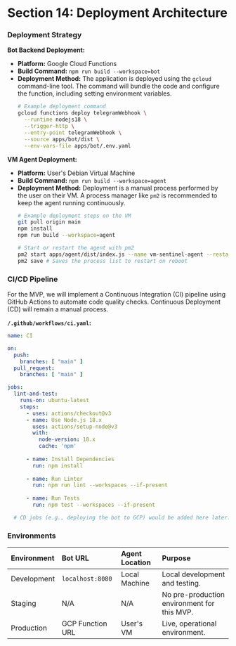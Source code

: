 # Section 14: Deployment Architecture

### Deployment Strategy

**Bot Backend Deployment:**
- **Platform:** Google Cloud Functions
- **Build Command:** `npm run build --workspace=bot`
- **Deployment Method:** The application is deployed using the `gcloud` command-line tool. The command will bundle the code and configure the function, including setting environment variables.
    ```bash
    # Example deployment command
    gcloud functions deploy telegramWebhook \
      --runtime nodejs18 \
      --trigger-http \
      --entry-point telegramWebhook \
      --source apps/bot/dist \
      --env-vars-file apps/bot/.env.yaml
    ```

**VM Agent Deployment:**
- **Platform:** User's Debian Virtual Machine
- **Build Command:** `npm run build --workspace=agent`
- **Deployment Method:** Deployment is a manual process performed by the user on their VM. A process manager like `pm2` is recommended to keep the agent running continuously.
    ```bash
    # Example deployment steps on the VM
    git pull origin main
    npm install
    npm run build --workspace=agent
    
    # Start or restart the agent with pm2
    pm2 start apps/agent/dist/index.js --name vm-sentinel-agent --restart-delay 5000
    pm2 save # Saves the process list to restart on reboot
    ```

### CI/CD Pipeline
For the MVP, we will implement a Continuous Integration (CI) pipeline using GitHub Actions to automate code quality checks. Continuous Deployment (CD) will remain a manual process.

**`/.github/workflows/ci.yaml`:**
```yaml
name: CI

on:
  push:
    branches: [ "main" ]
  pull_request:
    branches: [ "main" ]

jobs:
  lint-and-test:
    runs-on: ubuntu-latest
    steps:
      - uses: actions/checkout@v3
      - name: Use Node.js 18.x
        uses: actions/setup-node@v3
        with:
          node-version: 18.x
          cache: 'npm'
      
      - name: Install Dependencies
        run: npm install
        
      - name: Run Linter
        run: npm run lint --workspaces --if-present
        
      - name: Run Tests
        run: npm test --workspaces --if-present

  # CD jobs (e.g., deploying the bot to GCP) would be added here later.
```

### Environments
| Environment | Bot URL | Agent Location | Purpose |
| :--- | :--- | :--- | :--- |
| Development | `localhost:8080` | Local Machine | Local development and testing. |
| Staging | N/A | N/A | No pre-production environment for this MVP. |
| Production | GCP Function URL | User's VM | Live, operational environment. |
